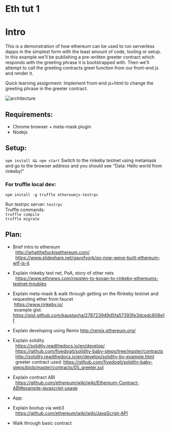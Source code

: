 # Eth tut 1

# Intro

This is a demonstration of how ethereum can be used to run serverless dapps in the simplest form with the least amount of code, tooling or setup.  
In this example we'll be publishing a pre-written greeter contract which responds with the greeting phrase it is bootstrapped with. Then we'll attempt to call the greeting contracts greet function from our front-end js and render it.   

Quick learning assignment: Implement front-end js+html to change the greeting phrase in the greeter contract. 

![architecture](https://cdn-images-1.medium.com/max/1600/1*y7Cdz1uGBGLxZ3ekIE13RA.png)

## Requirements:
  - Chrome browser + meta-mask plugin
  - Nodejs
  
## Setup:
`npm install && npm start`
Switch to the rinkeby testnet using metamask and go to the browser address and you should see "Data: Hello world from rinkeby!"

### For truffle local dev:
```
npm install -g truffle ethereumjs-testrpc
```
Run testrpc server:
`testrpc`	
Truffle commands:  
`truffle compile`	
`truffle migrate`


## Plan:
 - Brief intro to ethereum    
   http://whatthefuckisethereum.com/   
   https://www.slideshare.net/gavofyork/so-now-weve-built-ethereum-wtf-is-it  

 - Explain rinkeby test net, PoA, story of other nets   
   https://www.ethnews.com/ropsten-to-kovan-to-rinkeby-ethereums-testnet-troubles

 - Explain meta-mask & walk through getting on the Rinkeby testnet and requesting ether from faucet   
  https://www.rinkeby.io/    
  example gist: https://gist.github.com/kaustavha/278723949d5fa57393fe3dcedc808e1f  

 - Explain developing using Remix
   http://remix.ethereum.org/

 - Explain solidity   
   https://solidity.readthedocs.io/en/develop/     
   https://github.com/fivedogit/solidity-baby-steps/tree/master/contracts   
   http://solidity.readthedocs.io/en/develop/solidity-by-example.html    
   greeter contract used: https://github.com/fivedogit/solidity-baby-steps/blob/master/contracts/05_greeter.sol  

 - Explain contract ABI   
   https://github.com/ethereum/wiki/wiki/Ethereum-Contract-ABI#example-javascript-usage  

- App:   
 - Explain bootup via web3    
   https://github.com/ethereum/wiki/wiki/JavaScript-API    
 - Walk through basic contract   
